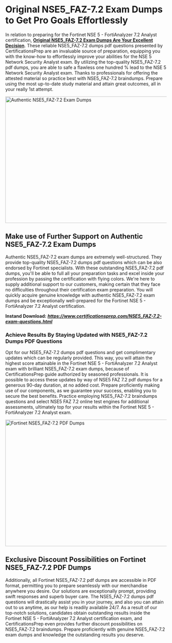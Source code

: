 <h1><strong>Original NSE5_FAZ-7.2 Exam Dumps to Get Pro Goals Effortlessly</strong></h1>
<p>In relation to preparing for the Fortinet NSE 5 - FortiAnalyzer 7.2 Analyst certification, <a href="https://www.certificationsprep.com/NSE5_FAZ-7.2-exam-questions.html"><strong>Original NSE5_FAZ-7.2 Exam Dumps Are Your Excellent Decision</strong></a>. These reliable NSE5_FAZ-7.2 dumps pdf questions presented by CertificationsPrep are an invaluable source of preparation, equipping you with the know-how to effortlessly improve your abilities for the NSE 5 Network Security Analyst exam. By utilizing the top-quality NSE5_FAZ-7.2 pdf dumps, you are able to safe a flawless one hundred % lead to the NSE 5 Network Security Analyst exam. Thanks to professionals for offering the attested material so practice best with NSE5_FAZ-7.2 braindumps. Prepare using the most up-to-date study material and attain great outcomes, all in your really 1st attempt.</p>
<p><img src="https://i.imgur.com/XTkKqDV.png" alt="Authentic NSE5_FAZ-7.2 Exam Dumps" width="700" height="394" /></p>
<h2><strong>Make use of Further Support on Authentic NSE5_FAZ-7.2 Exam Dumps</strong></h2>
<p>Authentic NSE5_FAZ-7.2 exam dumps are extremely well-structured. They provide top-quality NSE5_FAZ-7.2 dumps pdf questions which can be also endorsed by Fortinet specialists. With these outstanding NSE5_FAZ-7.2 pdf dumps, you'll be able to full all your preparation tasks and excel inside your profession by passing the certification with flying colors. We're here to supply additional support to our customers, making certain that they face no difficulties throughout their certification exam preparation. You will quickly acquire genuine knowledge with authentic NSE5_FAZ-7.2 exam dumps and be exceptionally well-prepared for the Fortinet NSE 5 - FortiAnalyzer 7.2 Analyst certification.</p>
<p><strong>Instand Download:</strong>&nbsp;<strong><a href="https://www.certificationsprep.com/NSE5_FAZ-7.2-exam-questions.html"><em>https://www.certificationsprep.com/NSE5_FAZ-7.2-exam-questions.html</em></a></strong></p>
<h3><strong>Achieve Results By Staying Updated with NSE5_FAZ-7.2 Dumps PDF Questions</strong></h3>
<p>Opt for our NSE5_FAZ-7.2 dumps pdf questions and get complimentary updates which can be regularly provided. This way, you will attain the highest score attainable in the Fortinet NSE 5 - FortiAnalyzer 7.2 Analyst exam with brilliant NSE5_FAZ-7.2 exam dumps, because of CertificationsPrep guide authorized by seasoned professionals. It is possible to access these updates by way of NSE5 FAZ 7.2 pdf dumps for a generous 90-day duration, at no added cost. Prepare proficiently making use of our components, as we guarantee your success, enabling you to secure the best benefits. Practice employing NSE5_FAZ-7.2 braindumps questions and select NSE5 FAZ 7.2 online test engines for additional assessments, ultimately top for your results within the Fortinet NSE 5 - FortiAnalyzer 7.2 Analyst exam.</p>
<p><a href="https://www.certificationsprep.com/NSE5_FAZ-7.2-exam-questions.html"><img src="https://i.imgur.com/DQYUJ45.png" alt="Fortinet NSE5_FAZ-7.2 PDF Dumps" width="700" height="394" /></a></p>
<h2><strong>Exclusive Discount Possibilities on Fortinet NSE5_FAZ-7.2 PDF Dumps</strong></h2>
<p>Additionally, all Fortinet NSE5_FAZ-7.2 pdf dumps are accessible in PDF format, permitting you to prepare seamlessly with our merchandise anywhere you desire. Our solutions are exceptionally prompt, providing swift responses and superb buyer care. The NSE5_FAZ-7.2 dumps pdf questions will drastically assist you in your journey, and also you can attain out to us anytime, as our help is readily available 24/7. As a result of our top-notch solutions, candidates obtain outstanding results inside the Fortinet NSE 5 - FortiAnalyzer 7.2 Analyst certification exam, and CertificationsPrep even provides further discount possibilities on NSE5_FAZ-7.2 braindumps. Prepare proficiently with genuine NSE5_FAZ-7.2 exam dumps and knowledge the outstanding results you deserve.</p>
